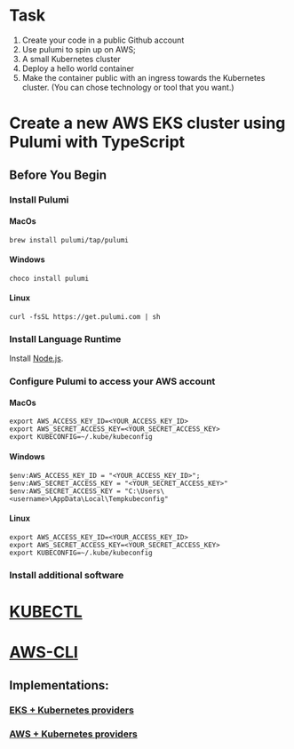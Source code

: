 # Task

1. Create your code in a public Github account
2. Use pulumi to spin up on AWS;
3. A small Kubernetes cluster
4. Deploy a hello world container
5. Make the container public with an ingress towards the Kubernetes cluster. (You can chose technology or tool that you want.)

# Create a new AWS EKS cluster using Pulumi with TypeScript

## Before You Begin
### Install Pulumi
#### MacOs

`brew install pulumi/tap/pulumi`

#### Windows

`choco install pulumi`

#### Linux

`curl -fsSL https://get.pulumi.com | sh`

### Install Language Runtime

Install [Node.js](https://nodejs.org/en/download/).

### Configure Pulumi to access your AWS account
#### MacOs

```
export AWS_ACCESS_KEY_ID=<YOUR_ACCESS_KEY_ID> 
export AWS_SECRET_ACCESS_KEY=<YOUR_SECRET_ACCESS_KEY>
export KUBECONFIG=~/.kube/kubeconfig
```

#### Windows

```
$env:AWS_ACCESS_KEY_ID = "<YOUR_ACCESS_KEY_ID>";
$env:AWS_SECRET_ACCESS_KEY = "<YOUR_SECRET_ACCESS_KEY>"
$env:AWS_SECRET_ACCESS_KEY = "C:\Users\<username>\AppData\Local\Tempkubeconfig"
```

#### Linux

```
export AWS_ACCESS_KEY_ID=<YOUR_ACCESS_KEY_ID>
export AWS_SECRET_ACCESS_KEY=<YOUR_SECRET_ACCESS_KEY>
export KUBECONFIG=~/.kube/kubeconfig
```

### Install additional software
# [KUBECTL](https://kubernetes.io/docs/tasks/tools/install-kubectl-macos/)
# [AWS-CLI](https://docs.aws.amazon.com/cli/latest/userguide/getting-started-install.html)

## Implementations:

### [EKS + Kubernetes providers](https://github.com/euliancom/eks_with_pulumi_typescript/tree/main/eks_cluster_with_eks_provider)
### [AWS + Kubernetes providers](https://github.com/euliancom/eks_with_pulumi_typescript/tree/main/eks_cluster_with_aws_provider)

